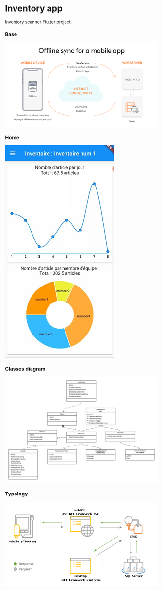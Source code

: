 # Inventory app

Inventory scanner Flutter project.

### Base
![base](https://github.com/Medomane/Inventory/blob/master/images/base.png?raw=true)

### Home
![login](https://github.com/Medomane/Inventory/blob/master/images/home.jpg?raw=true)

### Classes diagram
![diagram](https://github.com/Medomane/Inventory/blob/master/images/Classes-diagram.png?raw=true)

### Typology
![typology](https://github.com/Medomane/Inventory/blob/master/images/typology.png?raw=true)
